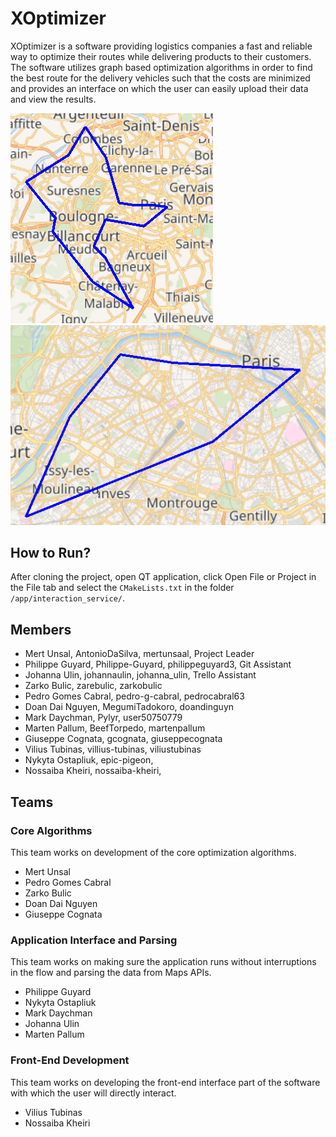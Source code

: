 # XOptimizer

XOptimizer is a software providing logistics companies a fast and reliable way to optimize their routes while delivering products to their customers. The software utilizes graph based optimization algorithms in order to find the best route for the delivery vehicles such that the costs are minimized and provides an interface on which the user can easily upload their data and view the results.

![A Long Path](img/example_long.png?raw=true)
![A Short Path](img/example_short.png?raw=true)

## How to Run?

After cloning the project, open QT application, click Open File or Project in the File tab and select the `CMakeLists.txt` in the folder `/app/interaction_service/`.

## Members

- Mert Unsal, AntonioDaSilva, mertunsaal, Project Leader
- Philippe Guyard, Philippe-Guyard, philippeguyard3, Git Assistant
- Johanna Ulin, johannaulin, johanna_ulin, Trello Assistant
- Zarko Bulic, zarebulic, zarkobulic
- Pedro Gomes Cabral, pedro-g-cabral, pedrocabral63
- Doan Dai Nguyen, MegumiTadokoro, doandinguyn
- Mark Daychman, Pylyr, user50750779
- Marten Pallum, BeefTorpedo, martenpallum
- Giuseppe Cognata, gcognata, giuseppecognata
- Vilius Tubinas, villius-tubinas, viliustubinas
- Nykyta Ostapliuk, epic-pigeon, 
- Nossaiba Kheiri, nossaiba-kheiri, 

## Teams

### Core Algorithms

This team works on development of the core optimization algorithms.

- Mert Unsal
- Pedro Gomes Cabral
- Zarko Bulic
- Doan Dai Nguyen
- Giuseppe Cognata

### Application Interface and Parsing

This team works on making sure the application runs without interruptions in the flow and parsing the data from Maps APIs.

- Philippe Guyard
- Nykyta Ostapliuk
- Mark Daychman
- Johanna Ulin
- Marten Pallum

### Front-End Development

This team works on developing the front-end interface part of the software with which the user will directly interact.

- Vilius Tubinas
- Nossaiba Kheiri
